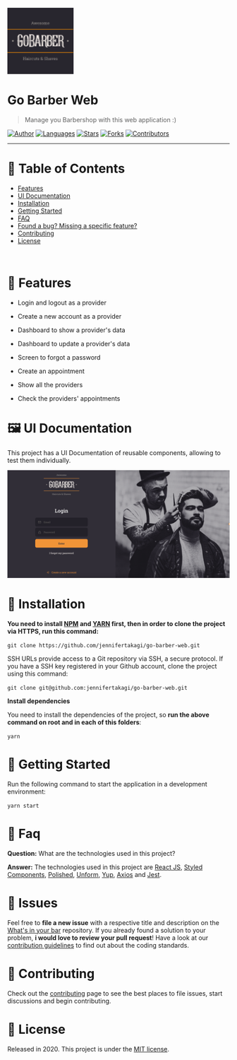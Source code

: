 <p align="left">
   <img src="docs/logo.png" width="150"/>
</p>


# Go Barber Web

> Manage you Barbershop with this web application :)

[![Author](https://img.shields.io/badge/author-jennifertakagi-ff9000?style=flat-square)](https://github.com/jennifertakagi)
[![Languages](https://img.shields.io/github/languages/count/jennifertakagi/go-barber-web?color=%23ff9000&style=flat-square)](#)
[![Stars](https://img.shields.io/github/stars/jennifertakagi/go-barber-web?color=ff9000&style=flat-square)](https://github.com/jennifertakagi/go-barber-web/stargazers)
[![Forks](https://img.shields.io/github/forks/jennifertakagi/go-barber-web?color=%23ff9000&style=flat-square)](https://github.com/jennifertakagi/go-barber-web/network/members)
[![Contributors](https://img.shields.io/github/contributors/jennifertakagi/go-barber-web?color=ff9000&style=flat-square)](https://github.com/jennifertakagi/go-barber-web/graphs/contributors)

---

# :pushpin: Table of Contents

* [Features](#rocket-features)
* [UI Documentation](#framed_picture-ui-documentation)
* [Installation](#construction_worker-installation)
* [Getting Started](#runner-getting-started)
* [FAQ](#postbox-faq)
* [Found a bug? Missing a specific feature?](#bug-issues)
* [Contributing](#tada-contributing)
* [License](#closed_book-license)

<br />

# :rocket: Features

* Login and logout as a provider
* Create a new account as a provider
* Dashboard to show a provider's data
* Dashboard to update a provider's data
* Screen to forgot a password

* Create an appointment
* Show all the providers
* Check the providers' appointments

# :framed_picture: UI Documentation
This project has a UI Documentation of reusable components, allowing to test them individually.

<p align="left">
   <img src="docs/go-barber-web.png" />
</p>

# :construction_worker: Installation

**You need to install [NPM](https://www.npmjs.com/) and [YARN](https://yarnpkg.com/) first, then in order to clone the project via HTTPS, run this command:**

```git clone https://github.com/jennifertakagi/go-barber-web.git```

SSH URLs provide access to a Git repository via SSH, a secure protocol. If you have a SSH key registered in your Github account, clone the project using this command:

```git clone git@github.com:jennifertakagi/go-barber-web.git```

**Install dependencies**

You need to install the dependencies of the project, so **run the above command on root and in each of this folders**:

```yarn```

# :runner: Getting Started

Run the following command to start the application in a development environment:

```yarn start```


# :postbox: Faq

**Question:** What are the technologies used in this project?

**Answer:** The technologies used in this project are [React JS](https://pt-br.reactjs.org/), [Styled Components](https://styled-components.com/), [Polished](https://polished.js.org/), [Unform](https://unform.dev/), [Yup](https://github.com/jquense/yup), [Axios](https://github.com/axios/axios) and [Jest](https://jestjs.io/).

# :bug: Issues

Feel free to **file a new issue** with a respective title and description on the [What's in your bar](https://github.com/jennifertakagi/go-barber-web/issues) repository. If you already found a solution to your problem, **i would love to review your pull request**! Have a look at our [contribution guidelines](https://github.com/jennifertakagi/go-barber-web/blob/master/CONTRIBUTING.md) to find out about the coding standards.

# :tada: Contributing

Check out the [contributing](https://github.com/jennifertakagi/go-barber-web/blob/master/CONTRIBUTING.md) page to see the best places to file issues, start discussions and begin contributing.

# :closed_book: License

Released in 2020.
This project is under the [MIT license](https://github.com/jennifertakagi/go-barber-web/master/LICENSE).
